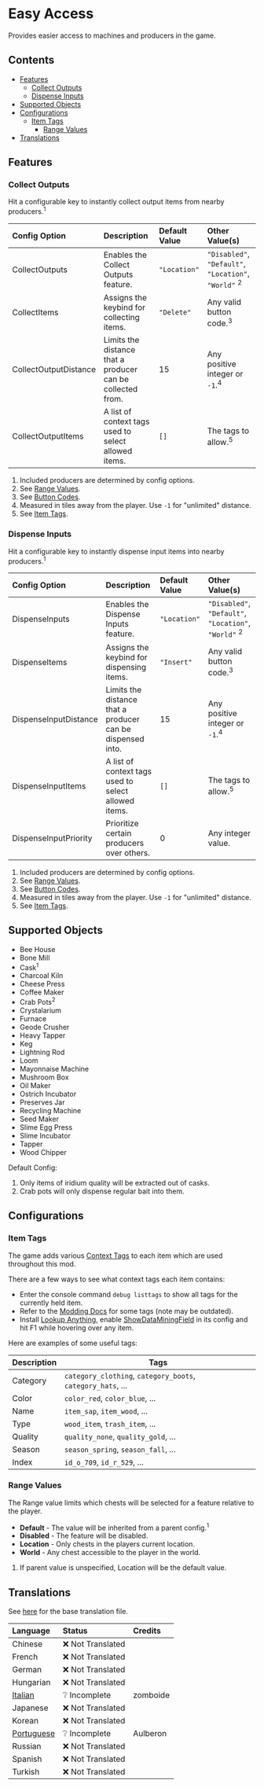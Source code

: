 # Easy Access

Provides easier access to machines and producers in the game.

## Contents

* [Features](#features)
    * [Collect Outputs](#collect-outputs)
    * [Dispense Inputs](#dispense-inputs)
* [Supported Objects](#supported-objects)
* [Configurations](#configurations)
    * [Item Tags](#item-tags)
        * [Range Values](#range-values)
* [Translations](#translations)

## Features

### Collect Outputs

Hit a configurable key to instantly collect output items from nearby producers.<sup>1</sup>

| Config Option         | Description                                                | Default Value | Other Value(s)                                                  |
|:----------------------|:-----------------------------------------------------------|:--------------|:----------------------------------------------------------------|
| CollectOutputs        | Enables the Collect Outputs feature.                       | `"Location"`  | `"Disabled"`, `"Default"`, `"Location"`, `"World"` <sup>2</sup> |
| CollectItems          | Assigns the keybind for collecting items.                  | `"Delete"`    | Any valid button code.<sup>3</sup>                              |
| CollectOutputDistance | Limits the distance that a producer can be collected from. | 15            | Any positive integer or `-1`.<sup>4</sup>                       |
| CollectOutputItems    | A list of context tags used to select allowed items.       | `[]`          | The tags to allow.<sup>5</sup>                                  |

1. Included producers are determined by config options.
2. See [Range Values](#range-values).
3. See [Button Codes](https://stardewvalleywiki.com/Modding:Player_Guide/Key_Bindings#Button_codes).
4. Measured in tiles away from the player. Use `-1` for "unlimited" distance.
5. See [Item Tags](#item-tags).

### Dispense Inputs

Hit a configurable key to instantly dispense input items into nearby producers.<sup>1</sup>

| Config Option         | Description                                                | Default Value | Other Value(s)                                                  |
|:----------------------|:-----------------------------------------------------------|:--------------|:----------------------------------------------------------------|
| DispenseInputs        | Enables the Dispense Inputs feature.                       | `"Location"`  | `"Disabled"`, `"Default"`, `"Location"`, `"World"` <sup>2</sup> |
| DispenseItems         | Assigns the keybind for dispensing items.                  | `"Insert"`    | Any valid button code.<sup>3</sup>                              |
| DispenseInputDistance | Limits the distance that a producer can be dispensed into. | 15            | Any positive integer or `-1`.<sup>4</sup>                       |
| DispenseInputItems    | A list of context tags used to select allowed items.       | `[]`          | The tags to allow.<sup>5</sup>                                  |
| DispenseInputPriority | Prioritize certain producers over others.                  | 0             | Any integer value.                                              |

1. Included producers are determined by config options.
2. See [Range Values](#range-values).
3. See [Button Codes](https://stardewvalleywiki.com/Modding:Player_Guide/Key_Bindings#Button_codes).
4. Measured in tiles away from the player. Use `-1` for "unlimited" distance.
5. See [Item Tags](#item-tags).

## Supported Objects

* Bee House
* Bone Mill
* Cask<sup>1</sup>
* Charcoal Kiln
* Cheese Press
* Coffee Maker
* Crab Pots<sup>2</sup>
* Crystalarium
* Furnace
* Geode Crusher
* Heavy Tapper
* Keg
* Lightning Rod
* Loom
* Mayonnaise Machine
* Mushroom Box
* Oil Maker
* Ostrich Incubator
* Preserves Jar
* Recycling Machine
* Seed Maker
* Slime Egg Press
* Slime Incubator
* Tapper
* Wood Chipper

Default Config:

1. Only items of iridium quality will be extracted out of casks.
2. Crab pots will only dispense regular bait into them.

## Configurations

### Item Tags

The game adds various [Context Tags](https://stardewcommunitywiki.com/Modding:Context_tags)
to each item which are used throughout this mod.

There are a few ways to see what context tags each item contains:

* Enter the console command `debug listtags` to show all tags for the currently held item.
* Refer to the [Modding Docs](https://stardewcommunitywiki.com/Modding:Context_tags) for some tags (note may be
  outdated).
* Install [Lookup Anything](https://www.nexusmods.com/stardewvalley/mods/541),
  enable [ShowDataMiningField](https://github.com/Pathoschild/StardewMods/tree/stable/LookupAnything#configure) in its
  config and hit F1 while hovering over any item.

Here are examples of some useful tags:

| Description | Tags                                                        |
|-------------|-------------------------------------------------------------|
| Category    | `category_clothing`, `category_boots`, `category_hats`, ... |
| Color       | `color_red`, `color_blue`, ...                              |
| Name        | `item_sap`, `item_wood`, ...                                |
| Type        | `wood_item`, `trash_item`, ...                              |
| Quality     | `quality_none`, `quality_gold`, ...                         |
| Season      | `season_spring`, `season_fall`, ...                         |
| Index       | `id_o_709`, `id_r_529`, ...                                 |

### Range Values

The Range value limits which chests will be selected for a feature relative to the player.

* **Default** - The value will be inherited from a parent config.<sup>1</sup>
* **Disabled** - The feature will be disabled.
* **Location** - Only chests in the players current location.
* **World** - Any chest accessible to the player in the world.

1. If parent value is unspecified, Location will be the default value.

## Translations

See [here](i18n/default.json) for the base translation file.

| Language                   | Status            | Credits  |
|:---------------------------|:------------------|:---------|
| Chinese                    | ❌️ Not Translated |          |
| French                     | ❌️ Not Translated |          |
| German                     | ❌️ Not Translated |          |
| Hungarian                  | ❌️ Not Translated |          |
| [Italian](i18n/it.json)    | ❔ Incomplete      | zomboide |
| Japanese                   | ❌️ Not Translated |          |
| Korean                     | ❌️ Not Translated |          |
| [Portuguese](i18n/pt.json) | ❔ Incomplete      | Aulberon |
| Russian                    | ❌️ Not Translated |          |
| Spanish                    | ❌️ Not Translated |          |
| Turkish                    | ❌️ Not Translated |          |
